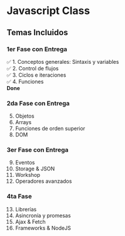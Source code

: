 # Javascript Class 

## Temas Incluidos
### 1er Fase con Entrega
✅ 1. Conceptos generales: Sintaxis y variables  <br>
✅ 2. Control de flujos <br>
✅ 3. Ciclos e iteraciones <br>
✅ 4. Funciones <br>
**Done**

### 2da Fase con Entrega
5. Objetos
6. Arrays
7. Funciones de orden superior
8. DOM

### 3er Fase con Entrega
9. Eventos
10. Storage & JSON
11. Workshop
12. Operadores avanzados

### 4ta Fase
13. Librerías
14. Asincronía y promesas
15. Ajax & Fetch
16. Frameworks & NodeJS
